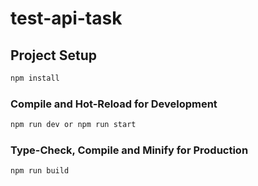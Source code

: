 # test-api-task

## Project Setup

```sh
npm install
```

### Compile and Hot-Reload for Development

```sh
npm run dev or npm run start
```

### Type-Check, Compile and Minify for Production

```sh
npm run build
```
